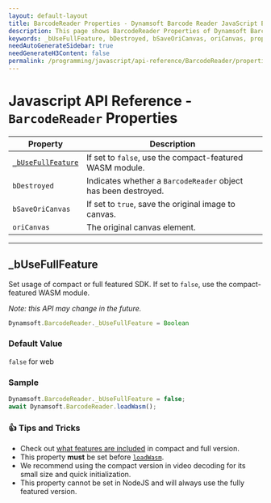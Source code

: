 ```yaml
---
layout: default-layout
title: BarcodeReader Properties - Dynamsoft Barcode Reader JavaScript Edition API
description: This page shows BarcodeReader Properties of Dynamsoft Barcode Reader JavaScript SDK.
keywords: _bUseFullFeature, bDestroyed, bSaveOriCanvas, oriCanvas, properties, BarcodeReader, api reference, javascript, js
needAutoGenerateSidebar: true
needGenerateH3Content: false
permalink: /programming/javascript/api-reference/BarcodeReader/properties.html
---
```

<!--NOTE, This page is used until version 8.2.3-->


# Javascript API Reference - `BarcodeReader` Properties

| Property             | Description |
|----------------------|-------------|
| [`_bUseFullFeature`](#_busefullfeature) | If set to `false`, use the compact-featured WASM module. |
| `bDestroyed` | Indicates whether a `BarcodeReader` object has been destroyed. | 
| `bSaveOriCanvas` | If set to `true`, save the original image to canvas. | 
| `oriCanvas` | The original canvas element. | 

---

## _bUseFullFeature

Set usage of compact or full featured SDK. If set to `false`, use the compact-featured WASM module.

*Note: this API may change in the future.*

```javascript
Dynamsoft.BarcodeReader._bUseFullFeature = Boolean
```

### Default Value

`false` for web

### Sample

```javascript
Dynamsoft.BarcodeReader._bUseFullFeature = false;
await Dynamsoft.BarcodeReader.loadWasm();
```

### :+1: Tips and Tricks

* Check out [what features are included](../../user-guide/features-requirements.md#compact-and-full-editions) in compact and full version.
* This property **must** be set before [`loadWasm`](methods/initialize-and-destroy.md#loadwasm).
* We recommend using the compact version in video decoding for its small size and quick initialization.
* This property cannot be set in NodeJS and will always use the fully featured version. 
